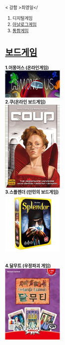 
< 강함 >최영일</

<body><ol><li>디지털게임</li>
<li><a href="index.html">아날로그게임</a></li>
<li><a href="1.html">통합게임</a></li> </ol>
<h1><a href="2.html">보드게임</a></h1>
<strong>1.어몽어스 (온라인게임)</strong><br><img src="amon.png" width="35%">
<br>
<strong>2.쿠(온라인 보드게임)</strong><br><img src="cou.jpg" width="35%">
<br>
<strong>3.스플렌더 (만민의 보드게임)</strong><br>
<img src="ppp.jpg" width="35%"><br><br>
<p><strong>4.달무트 (우정파괴 게임)</strong><br>
<img src="달무트.jpg" width="35%"></p>
</ 본문 > </ html>
